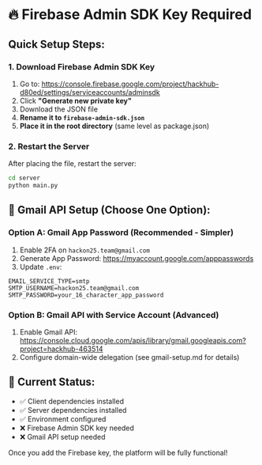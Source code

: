 # 🔥 Firebase Admin SDK Key Required

## Quick Setup Steps:

### 1. Download Firebase Admin SDK Key
1. Go to: https://console.firebase.google.com/project/hackhub-d80ed/settings/serviceaccounts/adminsdk
2. Click **"Generate new private key"**
3. Download the JSON file
4. **Rename it to `firebase-admin-sdk.json`**
5. **Place it in the root directory** (same level as package.json)

### 2. Restart the Server
After placing the file, restart the server:
```bash
cd server
python main.py
```

## 📧 Gmail API Setup (Choose One Option):

### Option A: Gmail App Password (Recommended - Simpler)
1. Enable 2FA on `hackon25.team@gmail.com`
2. Generate App Password: https://myaccount.google.com/apppasswords
3. Update `.env`:
```env
EMAIL_SERVICE_TYPE=smtp
SMTP_USERNAME=hackon25.team@gmail.com
SMTP_PASSWORD=your_16_character_app_password
```

### Option B: Gmail API with Service Account (Advanced)
1. Enable Gmail API: https://console.cloud.google.com/apis/library/gmail.googleapis.com?project=hackhub-463514
2. Configure domain-wide delegation (see gmail-setup.md for details)

## 🚀 Current Status:
- ✅ Client dependencies installed
- ✅ Server dependencies installed  
- ✅ Environment configured
- ❌ Firebase Admin SDK key needed
- ❌ Gmail API setup needed

Once you add the Firebase key, the platform will be fully functional!
